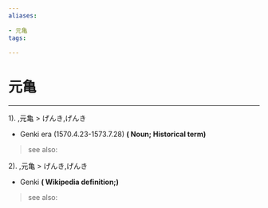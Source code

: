 ```yaml
---
aliases:
    
- 元亀
tags:
    
---
```


# 元亀
---
1).
,元亀 > げんき,げんき

- Genki era (1570.4.23-1573.7.28)
**( Noun; Historical term)**
> see also: 
            
2).
,元亀 > げんき,げんき

- Genki
**( Wikipedia definition;)**
> see also: 
            